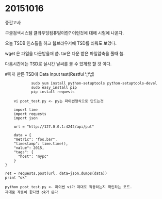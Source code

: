 # 20151016
중간고사 

구글검색시스템
클라우딩컴퓨팅이란? 이런것에 대해 시험에 나온다.

오늘 TSDB 인스톨을 하고 웹브라우저에 TSD를 띄워도 보았다.

wget 은 파일을 다운받을때 씀.
tar은 다운 받은 파일압축을 풀때 씀.

다음시간에는 TSD로 실시간 날씨를 볼 수 있게끔 할 것 이다.

#아까 만든 TSD에 Data Input test(Restful 방법)

                sudo yum install python-setuptools python-setuptools-devel
                sudo easy_install pip
                pip install requests

        vi post_test.py <- py는 파이썬형식으로 만드는것 

        import time
        import requests
        import json

        url = "http://127.0.0.1:4242/api/put"

        data = {
        "metric": "foo.bar",
        "timestamp": time.time(),
        "value": 2015,
        "tags": {
          "host": "mypc"
        }
    }

    ret = requests.post(url, data=json.dumps(data))
    print "ok"

    python post_test.py <- 파이썬 vi가 제대로 작동하는지 확인하는 코드. 
    제대로 작동이 한다면 ok가 뜬다

